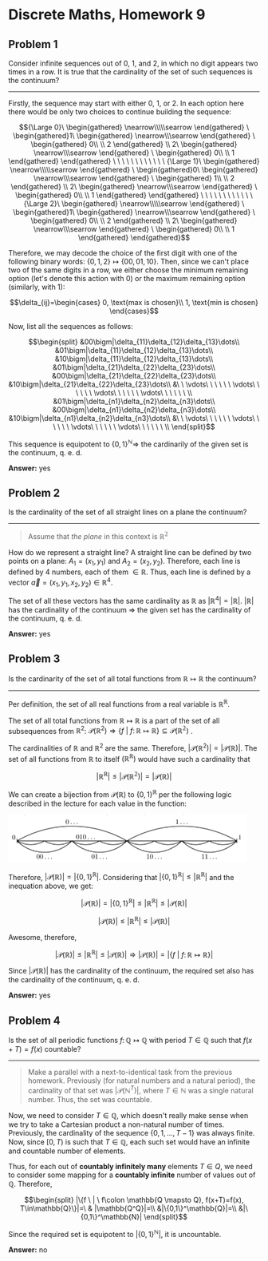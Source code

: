 # Discrete Maths, Homework 9

## Problem 1

Consider infinite sequences out of $0$, $1$, and $2$, in which no digit appears two times in a row. It is true that the cardinality of the set of such sequences is the continuum?

---

Firstly, the sequence may start with either $0$, $1$, or $2$. In each option here there would be only two choices to continue building the sequence:

$${\Large 0}\ 
\begin{gathered}
    \nearrow\\\\\searrow
\end{gathered} \ 
\begin{gathered}1\ 
    \begin{gathered}
        \nearrow\\\searrow
    \end{gathered} 
    \ 
    \begin{gathered}
        0\\
        \\
        2
    \end{gathered}
    \\
    2\ 
    \begin{gathered}
        \nearrow\\\searrow
    \end{gathered} 
    \ 
    \begin{gathered}
        0\\
        \\
        1
    \end{gathered}
\end{gathered} \ \ \ \ \ \ \ \ \ \ \ \ 
{\Large 1}\ 
\begin{gathered}
    \nearrow\\\\\searrow
\end{gathered} \ 
\begin{gathered}0\ 
    \begin{gathered}
        \nearrow\\\searrow
    \end{gathered} 
    \ 
    \begin{gathered}
        1\\
        \\
        2
    \end{gathered}
    \\
    2\ 
    \begin{gathered}
        \nearrow\\\searrow
    \end{gathered} 
    \ 
    \begin{gathered}
        0\\
        \\
        1
    \end{gathered}
\end{gathered} \ \ \ \ \ \ \ \ \ \ \ \ 
{\Large 2}\ 
\begin{gathered}
    \nearrow\\\\\searrow
\end{gathered} \ 
\begin{gathered}1\ 
    \begin{gathered}
        \nearrow\\\searrow
    \end{gathered} 
    \ 
    \begin{gathered}
        0\\
        \\
        2
    \end{gathered}
    \\
    2\ 
    \begin{gathered}
        \nearrow\\\searrow
    \end{gathered} 
    \ 
    \begin{gathered}
        0\\
        \\
        1
    \end{gathered}
\end{gathered}$$

Therefore, we may decode the choice of the first digit with one of the following binary words: $\{0, 1, 2\}\mapsto \{00, 01, 10\}$. Then, since we can't place two of the same digits in a row, we either choose the minimum remaining option (let's denote this action with $0$) or the maximum remaining option (similarly, with $1$):

$$\delta_{ij}=\begin{cases}
    0, \text{max is chosen}\\
    1, \text{min is chosen}
\end{cases}$$

Now, list all the sequences as follows: 

$$\begin{split}
        &00\bigm|\delta_{11}\delta_{12}\delta_{13}\dots\\
        &01\bigm|\delta_{11}\delta_{12}\delta_{13}\dots\\
        &10\bigm|\delta_{11}\delta_{12}\delta_{13}\dots\\
        &01\bigm|\delta_{21}\delta_{22}\delta_{23}\dots\\
        &00\bigm|\delta_{21}\delta_{22}\delta_{23}\dots\\
        &10\bigm|\delta_{21}\delta_{22}\delta_{23}\dots\\
        &\ \ \vdots\ \ \ \ \ \ \vdots\ \ \ \ \ \ \vdots\ \ \ \ \ \ \vdots\ \ \ \ \ \ \\
        &01\bigm|\delta_{n1}\delta_{n2}\delta_{n3}\dots\\
        &00\bigm|\delta_{n1}\delta_{n2}\delta_{n3}\dots\\
        &10\bigm|\delta_{n1}\delta_{n2}\delta_{n3}\dots\\
        &\ \ \vdots\ \ \ \ \ \ \vdots\ \ \ \ \ \ \vdots\ \ \ \ \ \ \vdots\ \ \ \ \ \ \\
    \end{split}$$

This sequence is equipotent to $\{0,1\}^\mathbb{N} \Rightarrow$ the cardinarily of the given set is the continuum, q. e. d. 

**Answer:** yes

## Problem 2

Is the cardinality of the set of all straight lines on a plane the continuum? 

---

> Assume that *the plane* in this context is $\mathbb{R^2}$

How do we represent a straight line? A straight line can be defined by two points on a plane: $A_1 =(x_1, y_1)$ and $A_2=(x_2, y_2)$. Therefore, each line is defined by $4$ numbers, each of them $\in \mathbb{R}$. Thus, each line is defined by a vector $\vec{a}=(x_1, y_1, x_2, y_2) \in \mathbb{R}^4$. 

The set of all these vectors has the same cardinality as $\mathbb{R}$ as $|\mathbb{R}^4|=|\mathbb{R}|$. $|\mathbb{R}|$ has the cardinality of the continuum $\Rightarrow$ the given set has the cardinality of the continuum, q. e. d. 

**Answer:** yes

## Problem 3

Is the cardinarity of the set of all total functions from $\mathbb{R \mapsto R}$ the continuum?

---

Per definition, the set of all real functions from a real variable is $\mathbb{R}^\mathbb{R}$.

The set of all total functions from $\mathbb{R \mapsto R}$ is a part of the set of all subsequences from $\mathbb{R}^2$: $\mathcal{P}(\mathbb{R}^2) \Rightarrow \{f \ | \ f\colon \mathbb{R \mapsto R}\}\subseteq\mathcal{P}(\mathbb{R^2})$ .

The cardinalities of $\mathbb{R}$ and $\mathbb{R}^2$ are the same. Therefore, $|\mathcal{P}(\mathbb{R}^2)|=|\mathcal{P}(\mathbb{R})|$. The set of all functions from $\mathbb{R}$ to itself $(\mathbb{R^R})$ would have such a cardinality that

$$|\mathbb{R^R}|\leq |\mathcal{P}(\mathbb{R^2})|=|\mathcal{P}(\mathbb{R})|$$

We can create a bijection from $\mathcal{P}(\mathbb{R})$ to $\{0,1\}^\mathbb{R}$ per the following logic described in the lecture for each value in the function:

![Alt text](image-5.png)

Therefore, $|\mathcal{P}(\mathbb{R})|=|\{0,1\}^\mathbb{R}|$. Considering that $|\{0,1\}^\mathbb{R}|\leq|\mathbb{R^R}|$ and the inequation above, we get:

$$|\mathcal{P}(\mathbb{R})|=|\{0,1\}^\mathbb{R}|\leq|\mathbb{R^R}|\leq|\mathcal{P}(\mathbb{R})|$$

$$|\mathcal{P}(\mathbb{R})|\leq|\mathbb{R^R}|\leq|\mathcal{P}(\mathbb{R})|$$

Awesome, therefore,

$$|\mathcal{P}(\mathbb{R})|\leq|\mathbb{R^R}|\leq|\mathcal{P}(\mathbb{R})|\Rightarrow|\mathcal{P}(\mathbb{R})|=|\{f \ | \ f\colon \mathbb{R \mapsto R}\}|$$

Since $|\mathcal{P}(\mathbb{R})|$ has the cardinality of the continuum, the required set also has the cardinality of the continuum, q. e. d.

**Answer:** yes

## Problem 4

Is the set of all periodic functions $f\colon \mathbb{Q \mapsto Q}$ with period $T\in \mathbb{Q}$ such that $f(x+T)=f(x)$ countable?

---

> Make a parallel with a next-to-identical task from the previous homework. Previously (for natural numbers and a natural period), the cardinality of that set was $|\mathcal{P}(\mathbb{N}^T)|$, where $T\in\mathbb{N}$ was a single natural number. Thus, the set was countable.

Now, we need to consider $T\in \mathbb{Q}$, which doesn't really make sense when we try to take a Cartesian product a non-natural number of times. Previously, the cardinality of the sequence $\{0, 1,\dots, T-1\}$ was always finite. Now, since $[0, T)$ is such that $T\in\mathbb{Q}$, each such set would have an infinite and countable number of elements.

Thus, for each out of **countably infinitely many** elements $T\in Q$, we need to consider some mapping for a **countably infinite** number of values out of $\mathbb{Q}$. Therefore, 

$$\begin{split}
    |\{f \ | \ f\colon \mathbb{Q \mapsto Q}, f(x+T)=f(x), T\in\mathbb{Q}\}|=\ & |\mathbb{Q^Q}|=\\
    &|\{0,1\}^\mathbb{Q}|=\\
    &|\{0,1\}^\mathbb{N}|
\end{split}$$

Since the required set is equipotent to $|\{0,1\}^\mathbb{N}|$, it is uncountable.

**Answer:** no